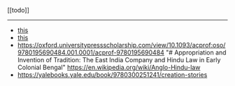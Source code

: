 [[todo]]

---

- [this](https://www.amazon.com/Meditations-through-Rig-Veda-Four-Dimensional/dp/0595269257/ref=sr-1-7?dchild=1&keywords=the+rig-veda&qid=1611696093&sr=8-7)
- [this](https://www.amazon.com/Rig-Veda-Penguin-Classics/dp/0140449892/ref=sr-1-2?dchild=1&keywords=The+Rig+Veda+wendy+doniger&qid=1611695509&s=books&sr=1-2)
- https://oxford.universitypressscholarship.com/view/10.1093/acprof:oso/9780195690484.001.0001/acprof-9780195690484 "# Appropriation and Invention of Tradition: The East India Company and Hindu Law in Early Colonial Bengal" https://en.wikipedia.org/wiki/Anglo-Hindu-law
- https://yalebooks.yale.edu/book/9780300251241/creation-stories